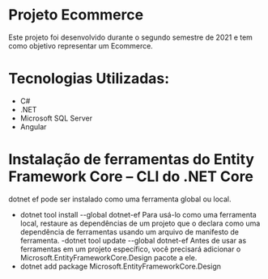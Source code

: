 # Projeto Ecommerce

Este projeto foi desenvolvido durante o segundo semestre de 2021 e tem como objetivo representar um Ecommerce. 

# Tecnologias Utilizadas:
- C#
- .NET
- Microsoft SQL Server
- Angular

# Instalação de ferramentas do Entity Framework Core – CLI do .NET Core
dotnet ef pode ser instalado como uma ferramenta global ou local.
- dotnet tool install --global dotnet-ef
Para usá-lo como uma ferramenta local, restaure as dependências de um projeto que o declara como uma dependência de ferramentas usando um arquivo de manifesto de ferramenta.
-dotnet tool update --global dotnet-ef
Antes de usar as ferramentas em um projeto específico, você precisará adicionar o Microsoft.EntityFrameworkCore.Design pacote a ele.
- dotnet add package Microsoft.EntityFrameworkCore.Design



